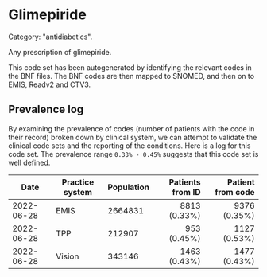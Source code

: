 # Glimepiride

Category: "antidiabetics".

Any prescription of glimepiride.

This code set has been autogenerated by identifying the relevant codes in the BNF files. The BNF codes are then mapped to SNOMED, and then on to EMIS, Readv2 and CTV3.

## Prevalence log

By examining the prevalence of codes (number of patients with the code in their record) broken down by clinical system, we can attempt to validate the clinical code sets and the reporting of the conditions. Here is a log for this code set. The prevalence range `0.33% - 0.45%` suggests that this code set is well defined.

| Date       | Practice system | Population | Patients from ID | Patient from code |
| ---------- | --------------- | ---------- | ---------------: | ----------------: |
| 2022-06-28 | EMIS            | 2664831    |     8813 (0.33%) |      9376 (0.35%) |
| 2022-06-28 | TPP             | 212907     |      953 (0.45%) |      1127 (0.53%) |
| 2022-06-28 | Vision          | 343146     |     1463 (0.43%) |      1477 (0.43%) |
